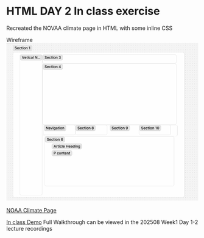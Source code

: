 # HTML DAY 2 In class exercise

Recreated the NOVAA climate page in HTML with some inline CSS

Wireframe
![Wireframe](wireframe.jpg)





[NOAA Climate Page](https://www.noaa.gov/climate)

[In class Demo]()
Full Walkthrough can be viewed in the 202508 Week1 Day 1-2 lecture recordings


